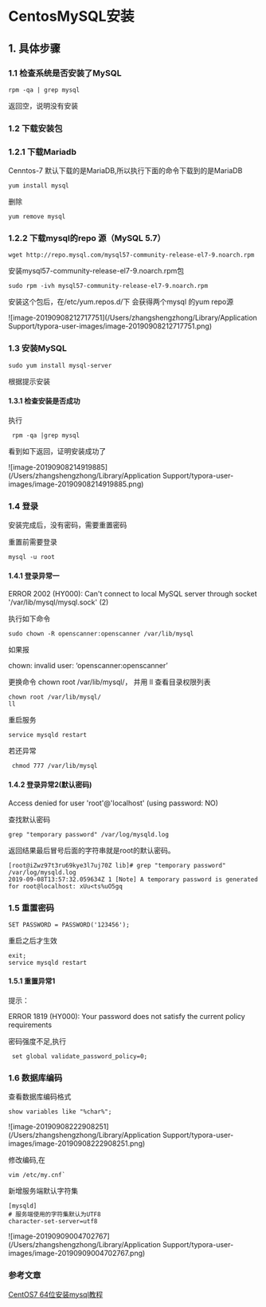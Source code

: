 # CentosMySQL安装

## 1. 具体步骤

### 1.1 检查系统是否安装了MySQL

```
rpm -qa | grep mysql
```

返回空，说明没有安装

### 1.2 下载安装包

### 1.2.1 下载Mariadb

Cenntos-7 默认下载的是MariaDB,所以执行下面的命令下载到的是MariaDB

```
yum install mysql
```

删除

```
yum remove mysql
```

### 1.2.2 下载mysql的repo 源（MySQL 5.7）

```
wget http://repo.mysql.com/mysql57-community-release-el7-9.noarch.rpm
```

安装mysql57-community-release-el7-9.noarch.rpm包

```
sudo rpm -ivh mysql57-community-release-el7-9.noarch.rpm
```

安装这个包后，在/etc/yum.repos.d/下 会获得两个mysql 的yum repo源

![image-20190908212717751](/Users/zhangshengzhong/Library/Application Support/typora-user-images/image-20190908212717751.png)

### 1.3 安装MySQL

```
sudo yum install mysql-server
```

根据提示安装

#### 1.3.1 检查安装是否成功

执行

```
 rpm -qa |grep mysql
```

看到如下返回，证明安装成功了

![image-20190908214919885](/Users/zhangshengzhong/Library/Application Support/typora-user-images/image-20190908214919885.png)

### 1.4 登录

安装完成后，没有密码，需要重置密码

重置前需要登录

```
mysql -u root
```

#### 1.4.1 登录异常一

ERROR 2002 (HY000): Can't connect to local MySQL server through socket '/var/lib/mysql/mysql.sock' (2)

执行如下命令

```
sudo chown -R openscanner:openscanner /var/lib/mysql
```

如果报

chown: invalid user: ‘openscanner:openscanner’

更换命令 chown root /var/lib/mysql/， 并用 ll 查看目录权限列表

```
chown root /var/lib/mysql/
ll
```

重启服务

```
service mysqld restart
```

若还异常

```
 chmod 777 /var/lib/mysql
```



#### 1.4.2 登录异常2(默认密码)

Access denied for user 'root'@'localhost' (using password: NO)

查找默认密码

```
grep "temporary password" /var/log/mysqld.log
```

返回结果最后冒号后面的字符串就是root的默认密码。

```
[root@iZwz97t3ru69kye3l7uj70Z lib]# grep "temporary password" /var/log/mysqld.log
2019-09-08T13:57:32.059634Z 1 [Note] A temporary password is generated for root@localhost: xUu<ts%uO5gq
```

### 1.5 重置密码

```
SET PASSWORD = PASSWORD('123456');
```

重启之后才生效

```
exit;
service mysqld restart
```

#### 1.5.1  重置异常1

提示：

ERROR 1819 (HY000): Your password does not satisfy the current policy requirements

密码强度不足,执行

```
 set global validate_password_policy=0;
```

### 1.6 数据库编码

查看数据库编码格式

```
show variables like "%char%";
```

![image-20190908222908251](/Users/zhangshengzhong/Library/Application Support/typora-user-images/image-20190908222908251.png)

修改编码,在

```
vim /etc/my.cnf`
```

新增服务端默认字符集

```
[mysqld]
# 服务端使用的字符集默认为UTF8
character-set-server=utf8
```

![image-20190909004702767](/Users/zhangshengzhong/Library/Application Support/typora-user-images/image-20190909004702767.png)

### 参考文章

[CentOS7 64位安装mysql教程](<https://blog.csdn.net/a774630093/article/details/79270080>)

